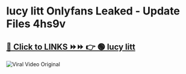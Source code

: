 
 # lucy litt Onlyfans Leaked - Update Files 4hs9v

## <h2><a href="https://clipsfans.com/lucy_litt&ref=git">🔗 Click to LINKS ⏩⏩ 👉 🟢 lucy litt </a></h2>

<a href="https://clipsfans.com/lucy_litt&ref=git" rel="nofollow" data-target="animated-image.originalLink"><img src="https://i.ibb.co.com/xMMVF88/686577567.gif" alt="Viral Video Original" style="max-width: 100%; display: inline-block;" data-target="animated-image.originalImage"></a>

